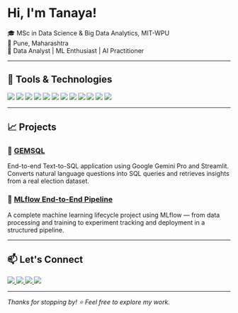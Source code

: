 # Hi, I'm Tanaya!

🎓 MSc in Data Science & Big Data Analytics, MIT-WPU  
📍 Pune, Maharashtra  
💼 Data Analyst | ML Enthusiast | AI Practitioner

---

## 🔧 Tools & Technologies

<p align="left">
  <img src="https://img.shields.io/badge/-Python-3776AB?style=for-the-badge&logo=python&logoColor=white" />
  <img src="https://img.shields.io/badge/-MySQL-4479A1?style=for-the-badge&logo=mysql&logoColor=white" />
  <img src="https://img.shields.io/badge/-MongoDB-47A248?style=for-the-badge&logo=mongodb&logoColor=white" />
  <img src="https://img.shields.io/badge/-R-276DC3?style=for-the-badge&logo=r&logoColor=white" />
  <img src="https://img.shields.io/badge/-Tableau-E97627?style=for-the-badge&logo=tableau&logoColor=white" />
  <img src="https://img.shields.io/badge/-Power%20BI-F2C811?style=for-the-badge&logo=powerbi&logoColor=black" />
  <img src="https://img.shields.io/badge/-MLflow-02020A?style=for-the-badge&logo=mlflow&logoColor=white" />
  <img src="https://img.shields.io/badge/-Streamlit-FF4B4B?style=for-the-badge&logo=streamlit&logoColor=white" />
  <img src="https://img.shields.io/badge/-Scikit--Learn-F7931E?style=for-the-badge&logo=scikitlearn&logoColor=white" />
  <img src="https://img.shields.io/badge/-NLP-8E44AD?style=for-the-badge&logo=spacy&logoColor=white" />
  <img src="https://img.shields.io/badge/-Azure-0078D4?style=for-the-badge&logo=microsoftazure&logoColor=white" />
  <img src="https://img.shields.io/badge/-GitHub-181717?style=for-the-badge&logo=github&logoColor=white" />
</p>

---

## 📈 Projects

### 🔹 [GEMSQL](https://github.com/tanayatipre/GEMSQL-End-To-End-Text-to-SQL-LLM-Application)
End-to-end Text-to-SQL application using Google Gemini Pro and Streamlit. Converts natural language questions into SQL queries and retrieves insights from a real election dataset.

### 🔹 [MLflow End-to-End Pipeline](https://github.com/tanayatipre/End-to-End-Machine-Learning-Project-with-MLFlow)
A complete machine learning lifecycle project using MLflow — from data processing and training to experiment tracking and deployment in a structured pipeline.

---

## 📫 Let's Connect

<p align="left">
  <a href="https://tanayatipre.github.io" target="_blank">
    <img src="https://img.shields.io/badge/Portfolio-000?style=for-the-badge&logo=google-chrome&logoColor=white" />
  </a>
  <a href="https://www.linkedin.com/in/tanaya-tipre-035a56215/" target="_blank">
    <img src="https://img.shields.io/badge/LinkedIn-0077B5?style=for-the-badge&logo=linkedin&logoColor=white" />
  </a>
  <a href="https://www.kaggle.com/tanayatipre" target="_blank">
    <img src="https://img.shields.io/badge/Kaggle-20BEFF?style=for-the-badge&logo=kaggle&logoColor=white" />
  </a>
  <a href="https://medium.com/@tanayatipre" target="_blank">
    <img src="https://img.shields.io/badge/Medium-12100E?style=for-the-badge&logo=medium&logoColor=white" />
  </a>
</p>


---

*Thanks for stopping by! ⭐ Feel free to explore my work.*
